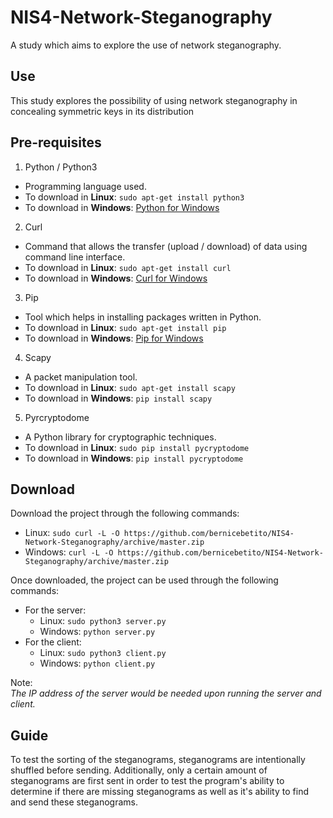 # NIS4-Network-Steganography
A study which aims to explore the use of network steganography.

## Use
This study explores the possibility of using network steganography in concealing symmetric keys in its distribution

## Pre-requisites
1. Python / Python3
  * Programming language used.
  * To download in **Linux**: `sudo apt-get install python3`
  * To download in **Windows**: [Python for Windows](https://www.python.org/downloads/windows/)
2. Curl
  * Command that allows the transfer (upload / download) of data using command line interface.
  * To download in **Linux**: `sudo apt-get install curl`
  * To download in **Windows**: [Curl for Windows](https://curl.se/windows/)
3. Pip
  * Tool which helps in installing packages written in Python.
  * To download in **Linux**: `sudo apt-get install pip`
  * To download in **Windows**: [Pip for Windows](https://pip.pypa.io/en/stable/installation/)
4. Scapy
  * A packet manipulation tool.
  * To download in **Linux**: `sudo apt-get install scapy`
  * To download in **Windows**: `pip install scapy`
5. Pyrcryptodome
  * A Python library for cryptographic techniques.
  * To download in **Linux**: `sudo pip install pycryptodome`
  * To download in **Windows**: `pip install pycryptodome`

## Download
Download the project through the following commands:
* Linux:
``` sudo curl -L -O https://github.com/bernicebetito/NIS4-Network-Steganography/archive/master.zip ```
* Windows:
``` curl -L -O https://github.com/bernicebetito/NIS4-Network-Steganography/archive/master.zip ```

Once downloaded, the project can be used through the following commands:
* For the server:
  * Linux: `sudo python3 server.py`
  * Windows: `python server.py`
* For the client:
  * Linux: `sudo python3 client.py`
  * Windows: `python client.py`

Note:  
_The IP address of the server would be needed upon running the server and client._

## Guide
To test the sorting of the steganograms, steganograms are intentionally shuffled before sending. Additionally, only a certain amount of steganograms are first sent in order to test the program's ability to determine if there are missing steganograms as well as it's ability to find and send these steganograms. 
